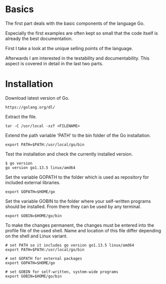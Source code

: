 # Basics

The first part deals with the basic components of the language Go.

Especially the first examples are often kept so small that the code itself is already the best documentation.

First I take a look at the unique selling points of the language.

Afterwards I am interested in the testability and documentability. This aspect is covered in detail in the last two parts.

# Installation

Download latest version of Go.

```
https://golang.org/dl/
```
 
Extract the file.

```
tar -C /usr/local -xzf <FILENAME>
```

Extend the path variable 'PATH' to the bin folder of the Go installation.

```
export PATH=$PATH:/usr/local/go/bin
```

Test the installation and check the currently installed version.

```
$ go version
go version go1.13.5 linux/amd64
```

Set the variable GOPATH to the folder which is used as repository for included external libraries.

```
export GOPATH=$HOME/go
```

Set the variable GOBIN to the folder where your self-written programs should be installed. From there they can be used by any terminal.

```
export GOBIN=$HOME/go/bin
```

To make the changes permanent, the changes must be entered into the profile file of the used shell. Name and location of this file differ depending on the shell and Linux variant.

```
# set PATH so it includes go version go1.13.5 linux/amd64
export PATH=$PATH:/usr/local/go/bin

# set GOPATH for external packages
export GOPATH=$HOME/go

# set GOBIN for self-written, system-wide programs
export GOBIN=$HOME/go/bin
```
